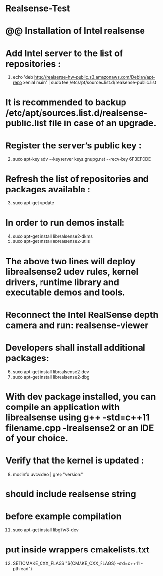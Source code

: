 # Realsense-Test


# @@ Installation of Intel realsense

# Add Intel server to the list of repositories :
1. echo 'deb http://realsense-hw-public.s3.amazonaws.com/Debian/apt-repo xenial main' | sudo tee /etc/apt/sources.list.d/realsense-public.list

# It is recommended to backup /etc/apt/sources.list.d/realsense-public.list file in case of an upgrade.

# Register the server’s public key :
2. sudo apt-key adv --keyserver keys.gnupg.net --recv-key 6F3EFCDE

# Refresh the list of repositories and packages available :
3. sudo apt-get update

# In order to run demos install:
4. sudo apt-get install librealsense2-dkms
5. sudo apt-get install librealsense2-utils
# The above two lines will deploy librealsense2 udev rules, kernel drivers, runtime library and executable demos and tools. 

# Reconnect the Intel RealSense depth camera and run: realsense-viewer

# Developers shall install additional packages:
6. sudo apt-get install librealsense2-dev
7. sudo apt-get install librealsense2-dbg
# With dev package installed, you can compile an application with librealsense using g++ -std=c++11 filename.cpp -lrealsense2 or an IDE of your choice.

# Verify that the kernel is updated :
8. modinfo uvcvideo | grep "version:"
# should include realsense string

# before example compilation
11. sudo apt-get install libglfw3-dev


# put inside wrappers cmakelists.txt
12. SET(CMAKE_CXX_FLAGS "${CMAKE_CXX_FLAGS} -std=c++11 -pthread")
